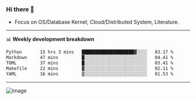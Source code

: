 ### Hi there 👋
<!-- * Daily Meditation via Leetcode/Competitive-Programming. -->
* Focus on OS/Database Kernel, Cloud/Distributed System, Literature.

-------

📊 **Weekly development breakdown**
<!--START_SECTION:waka-->

```txt
Python       15 hrs 3 mins   ████████████████████▓░░░░   83.17 %
Markdown     47 mins         █░░░░░░░░░░░░░░░░░░░░░░░░   04.41 %
TOML         37 mins         █░░░░░░░░░░░░░░░░░░░░░░░░   03.41 %
Makefile     22 mins         ▓░░░░░░░░░░░░░░░░░░░░░░░░   02.11 %
YAML         16 mins         ▒░░░░░░░░░░░░░░░░░░░░░░░░   01.53 %
```

<!--END_SECTION:waka-->

-------

<!-- [![Leetcode Stats](https://leetcard.jacoblin.cool/hzhang413?font=Fira+Mono)](https://leetcode.com/fxrc) -->
![image](./cyberpunk-ghost-in-the-shell.gif)
<!--![image](./gis-archive.png)-->
